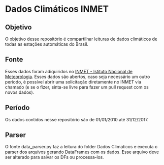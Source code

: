 # Dados Climáticos INMET
## Objetivo
O objetivo desse repositório é compartilhar leituras de dados climáticos de todas as estações automáticas do Brasil.  

## Fonte
Esses dados foram adiquiridos no [INMET - Istituto Nacional de Meteorologia](http://www.inmet.gov.br/portal/). Esses dados são abertos, caso seja necessário um outro período, é possível abrir uma solicitação diretamente no INMET via chamado (e se o fizer, sinta-se livre para fazer um pull request com os novos dados).

## Período
Os dados contidos nesse repositório são de 01/01/2010 até 31/12/2017.

## Parser
O fonte data_parser.py faz a leitura do folder Dados Climaticos e executa o parser dos arquivos gerando DataFrames com os dados. Esse arquivo deve ser alterado para salvar os DFs ou processa-los.
